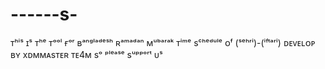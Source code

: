 # ------s-
ᴛʰⁱˢ ɪˢ ᴛʰᵉ ᴛᵒᵒˡ ғᵒʳ ʙᵃⁿᵍˡᵃᵈᵉˢʰ ʀᵃᵐᵃᵈᵃⁿ ᴍᵘᵇᵃʳᵃᵏ ᴛⁱᵐᵉ sᶜʰᵉᵈᵘˡᵉ ᴏᶠ (ˢᵉʰʳⁱ)-(ⁱᶠᵗᵃʳⁱ) ᴅᴇᴠᴇʟᴏᴘ ʙʏ xᴅᴍᴍᴀsᴛᴇʀ ᴛᴇ4ᴍ  sᵒ ᵖˡᵉᵃˢᵉ sᵘᵖᵖᵒʳᵗ ᴜˢ
